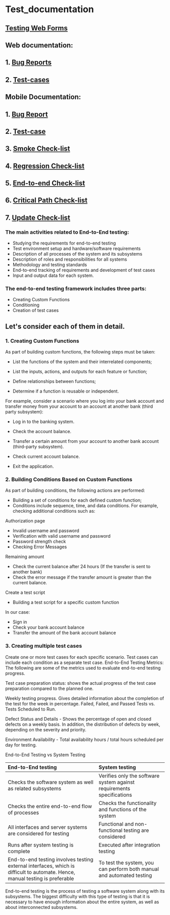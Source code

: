 # Test_documentation
## [Testing Web Forms](https://github.com/MariaDash/Testing-web-forms/tree/main)
## Web documentation:
## 1. <a href="https://docs.google.com/spreadsheets/d/1xVo-V7IS4pBtwQkDM1oXWfUAnqjA2wouOo-2pCHDif0/edit?usp=drive_link">Bug Reports</a>
## 2. <a href="https://docs.google.com/spreadsheets/d/1i-XT_SBZujUgM5tyZ_HL-ElV8_Fxj3E10RV9rNS1JP4/edit?usp=drive_link">Test-cases</a>
## Mobile Documentation:
## 1. <a href="https://docs.google.com/spreadsheets/d/1KdNTA0hFw6A5MpJC4s6eHADl7M2IUhNn/edit?usp=sharing&ouid=103971371528254064968&rtpof=true&sd=true">Bug Report</a>
## 2. <a href="https://docs.google.com/spreadsheets/d/1WjB6RFr5Pk_GUD2tnbYydGwPaWzpmXaM/edit?usp=drive_link&ouid=103971371528254064968&rtpof=true&sd=true">Test-case</a>
## 3. <a href="https://docs.google.com/spreadsheets/d/1BVT8OtNYTwFA50-1MKVJTuhFsKiYJ_x5/edit?usp=drive_link&ouid=103971371528254064968&rtpof=true&sd=true">Smoke Check-list</a>
## 4. <a href="https://docs.google.com/spreadsheets/d/1YJkm-fq_NL46XQMU88O-kISBW6wQzw3hyYvd6NdSazs/edit?usp=sharing">Regression Check-list</a>
## 5. <a href="https://docs.google.com/spreadsheets/d/19ZKYW2-6BPo7Xjjx36I8UmrdIdyoLoAnSYCsbhybjdM/edit?usp=sharing">End-to-end Check-list</a>
## 6. <a href="https://docs.google.com/spreadsheets/d/1A1_sfrPJLDW837DM_dZoGsilZgupPuKsjh8K_b2lRq0/edit?usp=sharing">Critical Path Check-list</a>
## 7. <a href="https://docs.google.com/spreadsheets/d/1w5R3sC1zuYE_EIC17DfbwusxE8WHl01xMHJl7ibGlns/edit?usp=sharing">Update Check-list</a>
### The main activities related to End-to-End testing:
+ Studying the requirements for end-to-end testing
+ Test environment setup and hardware/software requirements
+ Description of all processes of the system and its subsystems
+ Description of roles and responsibilities for all systems
+ Methodology and testing standards
+ End-to-end tracking of requirements and development of test cases
+ Input and output data for each system.
### The end-to-end testing framework includes three parts:
+ Creating Custom Functions
+ Conditioning
+ Creation of test cases

## Let's consider each of them in detail.
### 1. Creating Custom Functions
As part of building custom functions, the following steps must be taken:

+ List the functions of the system and their interrelated components;

+ List the inputs, actions, and outputs for each feature or function;

+ Define relationships between functions;

+ Determine if a function is reusable or independent.

For example, consider a scenario where you log into your bank account and transfer money from your account to an account at another bank (third party subsystem):

+ Log in to the banking system.

+ Check the account balance.

+ Transfer a certain amount from your account to another bank account (third-party subsystem).

+ Check current account balance.

+ Exit the application.

### 2. Building Conditions Based on Custom Functions
As part of building conditions, the following actions are performed:
+ Building a set of conditions for each defined custom function;
+ Conditions include sequence, time, and data conditions.
For example, checking additional conditions such as:

Authorization page

+ Invalid username and password
+ Verification with valid username and password
+ Password strength check
+ Checking Error Messages

Remaining amount

+ Check the current balance after 24 hours (If the transfer is sent to another bank)
+ Check the error message if the transfer amount is greater than the current balance.

Create a test script
+ Building a test script for a specific custom function

In our case:

+ Sign in
+ Check your bank account balance
+ Transfer the amount of the bank account balance

### 3. Creating multiple test cases

Create one or more test cases for each specific scenario. Test cases can include each condition as a separate test case.
End-to-End Testing Metrics:
The following are some of the metrics used to evaluate end-to-end testing progress.

Test case preparation status: shows the actual progress of the test case preparation compared to the planned one.

Weekly testing progress. Gives detailed information about the completion of the test for the week in percentage. Failed, Failed, and Passed Tests vs. Tests Scheduled to Run.

Defect Status and Details - Shows the percentage of open and closed defects on a weekly basis. In addition, the distribution of defects by week, depending on the severity and priority.

Environment Availability - Total availability hours / total hours scheduled per day for testing.

End-to-End Testing vs System Testing

|End-to-End testing|System testing|
|:--|:--|
|Checks the software system as well as related subsystems|Verifies only the software system against requirements specifications|
|Checks the entire end-to-end flow of processes|Checks the functionality and functions of the system|
|All interfaces and server systems are considered for testing|Functional and non-functional testing are considered|
|Runs after system testing is complete|Executed after integration testing|
|End-to-end testing involves testing external interfaces, which is difficult to automate. Hence, manual testing is preferable|To test the system, you can perform both manual and automated testing|

End-to-end testing is the process of testing a software system along with its subsystems. The biggest difficulty with this type of testing is that it is necessary to have enough information about the entire system, as well as about interconnected subsystems.
